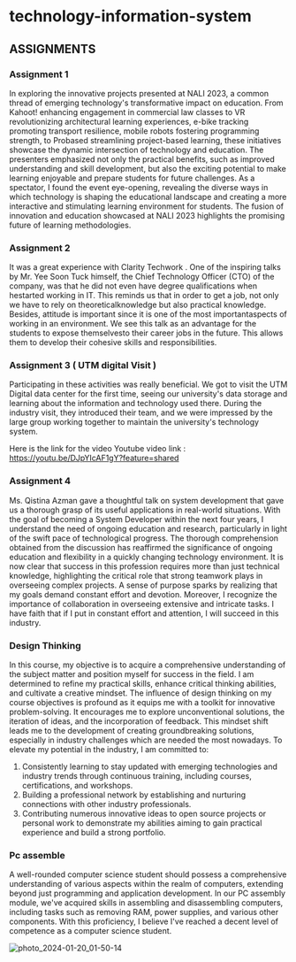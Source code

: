 # technology-information-system
## ASSIGNMENTS

### Assignment 1 

In exploring the innovative projects presented at NALI 2023, a common thread of emerging technology's transformative impact on education. From Kahoot! enhancing engagement in commercial law classes to VR revolutionizing architectural learning experiences, e-bike tracking promoting transport resilience, mobile robots fostering programming strength, to Probased streamlining project-based learning, these initiatives showcase the dynamic intersection of technology and education. The presenters emphasized not only the practical benefits, such as improved understanding and skill development, but also the exciting potential to make learning enjoyable and prepare students for future challenges. As a spectator, I found the event eye-opening, revealing the diverse ways in which technology is shaping the educational landscape and creating a more interactive and stimulating learning environment for students. The fusion of innovation and education showcased at NALI 2023 highlights the promising future of learning methodologies.
  

### Assignment 2 
It was a great experience with
Clarity Techwork
. One of the inspiring talks by Mr. Yee Soon Tuck himself, the
Chief Technology Officer
(CTO) of the company, was that he did not even have degree qualifications when hestarted working in IT. This reminds us that in order to get a job, not only we have to rely on theoreticalknowledge but also practical knowledge. Besides, attitude is important since it is one of the most importantaspects of working in an environment. We see this talk as an advantage for the students to expose themselvesto their career jobs in the future. This allows them to develop their cohesive skills and responsibilities.

### Assignment 3 ( UTM digital Visit )

  Participating in these activities was really beneficial. We got to visit the UTM Digital data center for the first time, seeing our university's data storage and learning about the information and technology used there. During the industry visit, they introduced their team, and we were impressed by the large group working together to maintain the university's technology system.

Here is the link for the video
Youtube video link : https://youtu.be/DJpYIcAF1gY?feature=shared

### Assignment 4 

  Ms. Qistina Azman gave a thoughtful talk on system development that gave us a thorough grasp of its useful applications in real-world situations. With the goal of becoming a System Developer within the next four years, I understand the need of ongoing education and research, particularly in light of the swift pace of technological progress. The thorough comprehension obtained from the discussion has reaffirmed the significance of ongoing education and flexibility in a quickly changing technology environment. It is now clear that success in this profession requires more than just technical knowledge, highlighting the critical role that strong teamwork plays in overseeing complex projects. A sense of purpose sparks by realizing that my goals demand constant effort and devotion. Moreover, I recognize the importance of collaboration in overseeing extensive and intricate tasks. I have faith that if I put in constant effort and attention, I will succeed in this industry.

### Design Thinking

In this course, my objective is to acquire a comprehensive understanding of the
subject matter and position myself for success in the field. I am determined to refine my
practical skills, enhance critical thinking abilities, and cultivate a creative mindset.
The influence of design thinking on my course objectives is profound as it equips me
with a toolkit for innovative problem-solving. It encourages me to explore unconventional
solutions, the iteration of ideas, and the incorporation of feedback. This mindset shift leads
me to the development of creating groundbreaking solutions, especially in industry
challenges which are needed the most nowadays. To elevate my potential in the industry, I am
committed to:
1. Consistently learning to stay updated with emerging technologies and industry trends
through continuous training, including courses, certifications, and workshops.
2. Building a professional network by establishing and nurturing connections with other
industry professionals.
3. Contributing numerous innovative ideas to open source projects or personal work to
demonstrate my abilities aiming to gain practical experience and build a strong
portfolio.


### Pc assemble

  A well-rounded computer science student should possess a comprehensive understanding of various aspects within the realm of computers, extending beyond just programming and application development. In our PC assembly module, we've acquired skills in assembling and disassembling computers, including tasks such as removing RAM, power supplies, and various other components. With this proficiency, I believe I've reached a decent level of competence as a computer science student.





![photo_2024-01-20_01-50-14](https://github.com/fakhrulmus/technology-information-system/assets/148434374/8315d3fd-c210-4925-9143-f475680eefa3)



  

 













